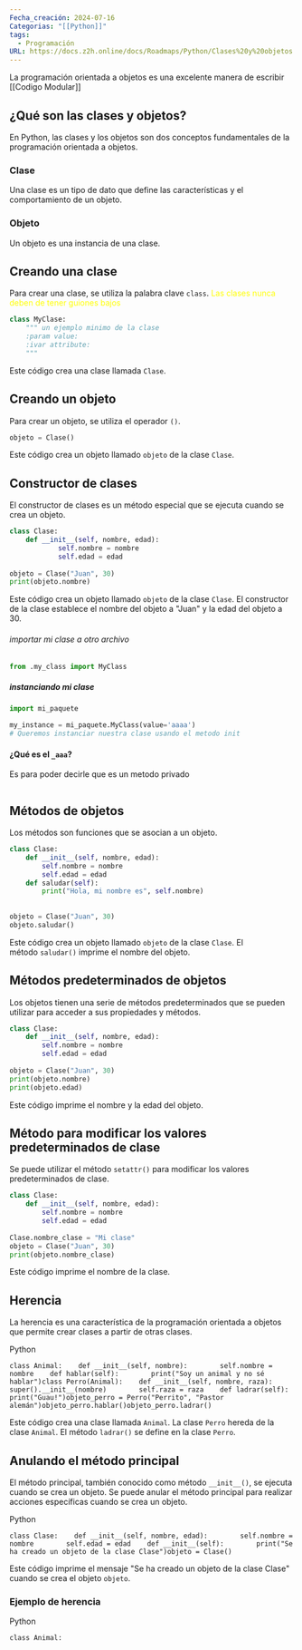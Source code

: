 ```yaml
---
Fecha_creación: 2024-07-16
Categorias: "[[Python]]"
tags:
  - Programación
URL: https://docs.z2h.online/docs/Roadmaps/Python/Clases%20y%20objetos
---
```

La programación orientada a objetos es una excelente manera de escribir [[Codigo Modular]] 


## ¿Qué son las clases y objetos?[​](https://docs.z2h.online/docs/Roadmaps/Python/Clases%20y%20objetos#qu%C3%A9-son-las-clases-y-objetos "Direct link to ¿Qué son las clases y objetos?")

En Python, las clases y los objetos son dos conceptos fundamentales de la programación orientada a objetos.

### **Clase**

Una clase es un tipo de dato que define las características y el comportamiento de un objeto.

### **Objeto**

Un objeto es una instancia de una clase.

## Creando una clase

Para crear una clase, se utiliza la palabra clave `class`.
<font color="#ffff00">Las clases nunca deben de tener guiones bajos</font>

```python
class MyClase:
	""" un ejemplo minimo de la clase
	:param value: 
	:ivar attribute:
	"""

```

Este código crea una clase llamada `Clase`.

## Creando un objeto

Para crear un objeto, se utiliza el operador `()`.


```python
objeto = Clase()
```

Este código crea un objeto llamado `objeto` de la clase `Clase`.

## Constructor de clases

El constructor de clases es un método especial que se ejecuta cuando se crea un objeto.

```python
class Clase:
	def __init__(self, nombre, edad):
	        self.nombre = nombre
	        self.edad = edad
	        
objeto = Clase("Juan", 30)
print(objeto.nombre)
```

Este código crea un objeto llamado `objeto` de la clase `Clase`. El constructor de la clase establece el nombre del objeto a "Juan" y la edad del objeto a 30.

###### importar mi clase a otro archivo

```python
from .my_class import MyClass
```

##### instanciando mi clase

```python
import mi_paquete

my_instance = mi_paquete.MyClass(value='aaaa')
# Queremos instanciar nuestra clase usando el metodo init
```

#### ¿Qué es el `_aaa`?
Es para poder decirle que es un metodo privado 

```python

```

## Métodos de objetos

Los métodos son funciones que se asocian a un objeto.

```python
class Clase:
	def __init__(self, nombre, edad):
	    self.nombre = nombre        
	    self.edad = edad    
	def saludar(self):        
		print("Hola, mi nombre es", self.nombre)
		
		
objeto = Clase("Juan", 30)
objeto.saludar()
```

Este código crea un objeto llamado `objeto` de la clase `Clase`. El método `saludar()` imprime el nombre del objeto.

## Métodos predeterminados de objetos

Los objetos tienen una serie de métodos predeterminados que se pueden utilizar para acceder a sus propiedades y métodos.


```python
class Clase:
	def __init__(self, nombre, edad):
        self.nombre = nombre
        self.edad = edad
        
objeto = Clase("Juan", 30)
print(objeto.nombre)
print(objeto.edad)
```

Este código imprime el nombre y la edad del objeto.

## Método para modificar los valores predeterminados de clase

Se puede utilizar el método `setattr()` para modificar los valores predeterminados de clase.

```python
class Clase:
	def __init__(self, nombre, edad):
        self.nombre = nombre
        self.edad = edad
        
Clase.nombre_clase = "Mi clase"
objeto = Clase("Juan", 30)
print(objeto.nombre_clase)
```

Este código imprime el nombre de la clase.

## Herencia
La herencia es una característica de la programación orientada a objetos que permite crear clases a partir de otras clases.

Python

```
class Animal:    def __init__(self, nombre):        self.nombre = nombre    def hablar(self):        print("Soy un animal y no sé hablar")class Perro(Animal):    def __init__(self, nombre, raza):        super().__init__(nombre)        self.raza = raza    def ladrar(self):        print("Guau!")objeto_perro = Perro("Perrito", "Pastor alemán")objeto_perro.hablar()objeto_perro.ladrar()
```

Este código crea una clase llamada `Animal`. La clase `Perro` hereda de la clase `Animal`. El método `ladrar()` se define en la clase `Perro`.

## Anulando el método principal

El método principal, también conocido como método `__init__()`, se ejecuta cuando se crea un objeto. Se puede anular el método principal para realizar acciones específicas cuando se crea un objeto.

Python

```
class Clase:    def __init__(self, nombre, edad):        self.nombre = nombre        self.edad = edad    def __init__(self):        print("Se ha creado un objeto de la clase Clase")objeto = Clase()
```

Este código imprime el mensaje "Se ha creado un objeto de la clase Clase" cuando se crea el objeto `objeto`.

### Ejemplo de herencia

Python

```
class Animal:    
```

